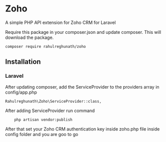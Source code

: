 # Zoho
A simple PHP API extension for Zoho CRM for Laravel

Require this package in your composer.json and update composer. This will download the package.

    composer require rahulreghunath/zoho

## Installation

### Laravel

After updating composer, add the ServiceProvider to the providers array in config/app.php

    Rahulreghunath\Zoho\ServiceProvider::class,
    
After adding ServiceProvider run command 
        
        php artisan vendor:publish
        
After that set your Zoho CRM authentication key inside zoho.php file inside config folder and you are goo to go
